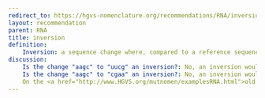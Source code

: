 ```yaml
---
redirect_to: https://hgvs-nomenclature.org/recommendations/RNA/inversion/
layout: recommendation
parent: RNA
title: inversion
definition: 
    Inversion: a sequence change where, compared to a reference sequence, <b>more than one nucleotide</b> replacing the original sequence are the reverse complement of the original sequence.
discussion:
    Is the change "aagc" to "uucg" an inversion?: No, an inversion would change "aagc" to "gcuu", its <b>revese-complement</b>. "uucg" is only the <b>complement</b> of "aagc".
    Is the change "aagc" to "cgaa" an inversion?: No, an inversion would change "aagc" to "gcuu", its <b>revese-complement</b>. CGAA is only the <b>reverse</b> of "aagc".
    On the <a href="http://www.HGVS.org/mutnomen/examplesRNA.html">old nomenclature website</a> (bottom) you had the example r.124_500delinsoAB053210.2:r.1289-365_1289-73, i.e. the "o" indicating the inserted sequence AB053210.2:r.1289-365_1289-73 was from the opposite transcriptional strand. Is the "o" still used?: No, the "o" is not used, the insertion is in an inverted orientation so "inv" should be used; r.124_500delinsAB053210.2:r.1289-365_1289-73inv.
---
```

